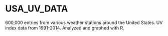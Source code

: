 # USA_UV_DATA
600,000 entries from various weather stations around the United States. UV index data from 1991-2014. Analyzed and graphed with R.
